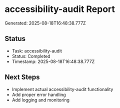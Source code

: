 # accessibility-audit Report

Generated: 2025-08-18T16:48:38.777Z

## Status
- Task: accessibility-audit
- Status: Completed
- Timestamp: 2025-08-18T16:48:38.777Z

## Next Steps
- Implement actual accessibility-audit functionality
- Add proper error handling
- Add logging and monitoring
